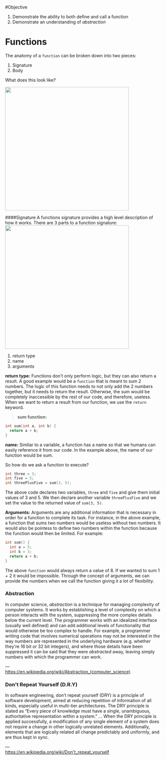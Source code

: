 #Objective 
1. Demonstrate the ability to both define and call a function
2. Demonstrate an understanding of *abstraction*

# Functions

The anatomy of a `function` can be broken down into two pieces:  
1. Signature  
2. Body

What does this look like?

<img src="https://raw.githubusercontent.com/accesscode-2-2/unit-0/master/lessons/week-2/images/function_anatomy%402x.png" width="400" />

####Signature
A functions signature provides a high level description of how it works. There are 3 parts to a function signature:   
<img src="https://raw.githubusercontent.com/accesscode-2-2/unit-0/master/lessons/week-2/images/function_signature_2.png" width="400" />

1. return type  
2. name  
3. arguments  

**return type:** Functions don't only perform logic, but they can also return a result. A good example would be a `function` that is meant to sum 2 numbers. The logic of this function needs to not only add the 2 numbers together, but it needs to return the result. Otherwise, the sum would be completely inaccessible by the rest of our code, and therefore, useless. When we want to return a result from our function, we use the `return` keyword.

> **sum function:**
```c
int sum(int a, int b) {
  return a + b;
}
```

**name:** Simliar to a variable, a function has a name so that we humans can easily reference it from our code. In the example above, the name of our function would be sum. 

So how do we ask a function to execute?

```c
int three = 3;
int five = 5;
int threePlusFive = sum(3, 5);
```

The above code declares two variables, `three` and `five` and give them initial values of 3 and 5. We then declare another variable `threePlusFive` and we set the value to the returned value of `sum(3, 5)`.

**Arguments:** Arguments are any additional information that is necessary in order for a function to complete its task. For instance, in the above example, a function that sums two numbers would be useless without two numbers. It would also be pointess to define two numbers within the function because the function would then be limited. For example:

```c
int sum() {
  int a = 5;
  int b = 3;
  return a + b;
}
```

The above `function` would always return a value of 8. If we wanted to sum 1 + 2 it would be impossible. Through the concept of arguments, we can provide the numbers when we call the function giving it a lot of flexibility. 


### Abstraction

In computer science, *abstraction* is a technique for managing complexity of computer systems. It works by establishing a level of complexity on which a person interacts with the system, suppressing the more complex details below the current level. The programmer works with an idealized interface (usually well defined) and can add additional levels of functionality that would otherwise be too complex to handle. For example, a programmer writing code that involves numerical operations may not be interested in the way numbers are represented in the underlying hardware (e.g. whether they're 16 bit or 32 bit integers), and where those details have been suppressed it can be said that they were *abstracted* away, leaving simply numbers with which the programmer can work. 

&mdash;  
https://en.wikipedia.org/wiki/Abstraction_(computer_science)

### Don't Repeat Yourself (D.R.Y)

In software engineering, don’t repeat yourself (DRY) is a principle of software development, aimed at reducing repetition of information of all kinds, especially useful in multi-tier architectures. The DRY principle is stated as “Every piece of knowledge must have a single, unambiguous, authoritative representation within a system.” ... When the DRY principle is applied successfully, a modification of any single element of a system does not require a change in other logically unrelated elements. Additionally, elements that are logically related all change predictably and uniformly, and are thus kept in sync. 

&mdash;  
https://en.wikipedia.org/wiki/Don't_repeat_yourself
